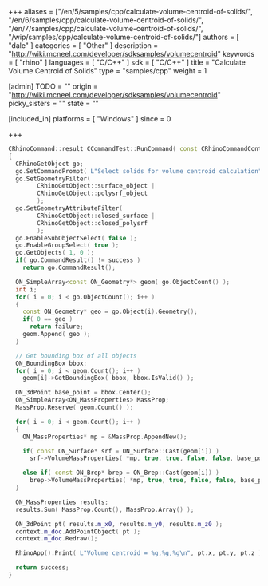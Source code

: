 +++
aliases = ["/en/5/samples/cpp/calculate-volume-centroid-of-solids/", "/en/6/samples/cpp/calculate-volume-centroid-of-solids/", "/en/7/samples/cpp/calculate-volume-centroid-of-solids/", "/wip/samples/cpp/calculate-volume-centroid-of-solids/"]
authors = [ "dale" ]
categories = [ "Other" ]
description = "http://wiki.mcneel.com/developer/sdksamples/volumecentroid"
keywords = [ "rhino" ]
languages = [ "C/C++" ]
sdk = [ "C/C++" ]
title = "Calculate Volume Centroid of Solids"
type = "samples/cpp"
weight = 1

[admin]
TODO = ""
origin = "http://wiki.mcneel.com/developer/sdksamples/volumecentroid"
picky_sisters = ""
state = ""

[included_in]
platforms = [ "Windows" ]
since = 0

+++

```cpp
CRhinoCommand::result CCommandTest::RunCommand( const CRhinoCommandContext& context )
{
  CRhinoGetObject go;
  go.SetCommandPrompt( L"Select solids for volume centroid calculation" );
  go.SetGeometryFilter(
        CRhinoGetObject::surface_object |
        CRhinoGetObject::polysrf_object
        );
  go.SetGeometryAttributeFilter(
        CRhinoGetObject::closed_surface |
        CRhinoGetObject::closed_polysrf
        );
  go.EnableSubObjectSelect( false );
  go.EnableGroupSelect( true );
  go.GetObjects( 1, 0 );
  if( go.CommandResult() != success )
    return go.CommandResult();

  ON_SimpleArray<const ON_Geometry*> geom( go.ObjectCount() );
  int i;
  for( i = 0; i < go.ObjectCount(); i++ )
  {
    const ON_Geometry* geo = go.Object(i).Geometry();
    if( 0 == geo )
      return failure;
    geom.Append( geo );
  }

  // Get bounding box of all objects
  ON_BoundingBox bbox;
  for( i = 0; i < geom.Count(); i++ )
    geom[i]->GetBoundingBox( bbox, bbox.IsValid() );

  ON_3dPoint base_point = bbox.Center();
  ON_SimpleArray<ON_MassProperties> MassProp;
  MassProp.Reserve( geom.Count() );

  for( i = 0; i < geom.Count(); i++ )
  {
    ON_MassProperties* mp = &MassProp.AppendNew();

    if( const ON_Surface* srf = ON_Surface::Cast(geom[i]) )
      srf->VolumeMassProperties( *mp, true, true, false, false, base_point );       

    else if( const ON_Brep* brep = ON_Brep::Cast(geom[i]) )
      brep->VolumeMassProperties( *mp, true, true, false, false, base_point );
  }

  ON_MassProperties results;
  results.Sum( MassProp.Count(), MassProp.Array() );

  ON_3dPoint pt( results.m_x0, results.m_y0, results.m_z0 );
  context.m_doc.AddPointObject( pt );
  context.m_doc.Redraw();

  RhinoApp().Print( L"Volume centroid = %g,%g,%g\n", pt.x, pt.y, pt.z );

  return success;
}
```
